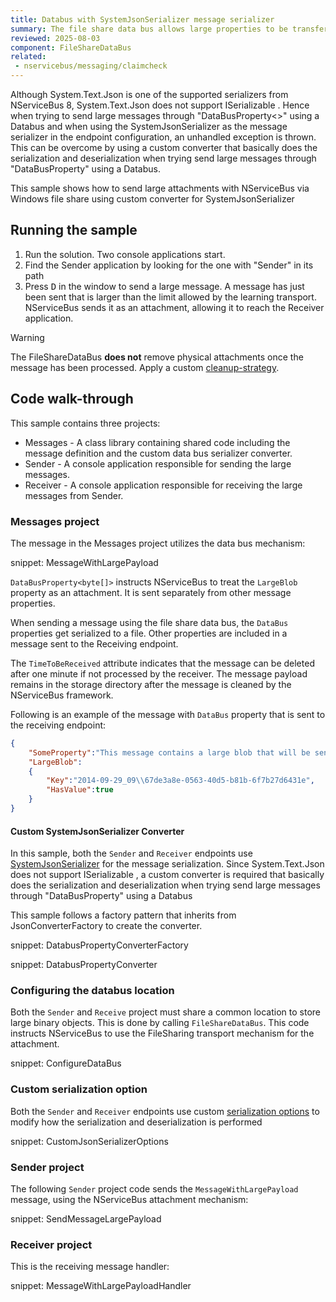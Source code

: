 ```yaml
---
title: Databus with SystemJsonSerializer message serializer
summary: The file share data bus allows large properties to be transferred via a Windows file share using custom converter for SystemJsonSerializer
reviewed: 2025-08-03
component: FileShareDataBus
related:
 - nservicebus/messaging/claimcheck
---
```


Although System.Text.Json is one of the supported serializers from NServiceBus 8, System.Text.Json does not support ISerializable .
Hence when trying to send large messages through "DataBusProperty<>" using a Databus and when using the SystemJsonSerializer as the message serializer in the endpoint configuration, an unhandled exception is thrown.
This can be overcome by using a custom converter that basically does the serialization and deserialization when trying send large messages through "DataBusProperty" using a Databus.

This sample shows how to send large attachments with NServiceBus via Windows file share  using custom converter for SystemJsonSerializer

## Running the sample

 1. Run the solution. Two console applications start.
 1. Find the Sender application by looking for the one with "Sender" in its path
 1. Press <kbd>D</kbd> in the window to send a large message. A message has just been sent that is larger than the limit allowed by the learning transport. NServiceBus sends it as an attachment, allowing it to reach the Receiver application.

> [!WARNING]
> The FileShareDataBus **does not** remove physical attachments once the message has been processed. Apply a custom [cleanup-strategy](/nservicebus/messaging/claimcheck/file-share.md#cleanup-strategy).

## Code walk-through

This sample contains three projects:

* Messages - A class library containing shared code including the message definition and the custom data bus serializer converter.
* Sender - A console application responsible for sending the large messages.
* Receiver - A console application responsible for receiving the large messages from Sender.

### Messages project

The message in the Messages project utilizes the data bus mechanism:

snippet: MessageWithLargePayload

`DataBusProperty<byte[]>` instructs NServiceBus to treat the `LargeBlob` property as an attachment. It is sent separately from other message properties.

When sending a message using the file share data bus, the `DataBus` properties get serialized to a file. Other properties are included in a message sent to the Receiving endpoint.

The `TimeToBeReceived` attribute indicates that the message can be deleted after one minute if not processed by the receiver. The message payload remains in the storage directory after the message is cleaned by the NServiceBus framework.

Following is an example of the message with `DataBus` property that is sent to the receiving endpoint:

```json
{
    "SomeProperty":"This message contains a large blob that will be sent on the data bus",
    "LargeBlob":
    {
        "Key":"2014-09-29_09\\67de3a8e-0563-40d5-b81b-6f7b27d6431e",
        "HasValue":true
    }
}
```

#### Custom SystemJsonSerializer Converter

In this sample, both the `Sender` and `Receiver` endpoints use [SystemJsonSerializer](/nservicebus/serialization/system-json.md) for the message serialization. Since System.Text.Json does not support ISerializable , a custom converter is required that basically does the serialization and deserialization when trying send large messages through "DataBusProperty<T>" using a Databus

This sample follows a factory pattern that inherits from JsonConverterFactory to create the converter.

snippet: DatabusPropertyConverterFactory

snippet: DatabusPropertyConverter

### Configuring the databus location

Both the `Sender` and `Receive` project must share a common location to store large binary objects. This is done by calling `FileShareDataBus`. This code instructs NServiceBus to use the FileSharing transport mechanism for the attachment.

snippet: ConfigureDataBus

### Custom serialization option

Both the `Sender` and `Receiver` endpoints use custom [serialization options](/nservicebus/serialization/system-json.md#usage-customizing-serialization-options) to modify how the serialization and deserialization is performed

snippet: CustomJsonSerializerOptions

### Sender project

The following `Sender` project code sends the `MessageWithLargePayload` message, using the NServiceBus attachment mechanism:

snippet: SendMessageLargePayload

### Receiver project

This is the receiving message handler:

snippet: MessageWithLargePayloadHandler
